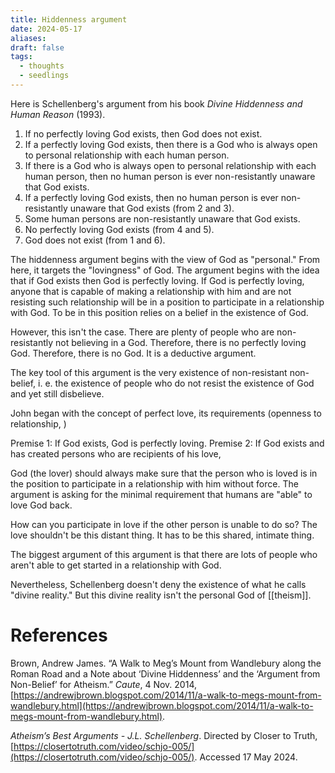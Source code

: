 ```yaml
---
title: Hiddenness argument
date: 2024-05-17
aliases: 
draft: false
tags:
  - thoughts
  - seedlings
---
```

Here is Schellenberg's argument from his book *Divine Hiddenness and Human Reason* (1993).

1. If no perfectly loving God exists, then God does not exist.
2. If a perfectly loving God exists, then there is a God who is always open to personal relationship with each human person.
3. If there is a God who is always open to personal relationship with each human person, then no human person is ever non-resistantly unaware that God exists.
4. If a perfectly loving God exists, then no human person is ever non-resistantly unaware that God exists (from 2 and 3).
5. Some human persons are non-resistantly unaware that God exists.
6. No perfectly loving God exists (from 4 and 5).
7. God does not exist (from 1 and 6).

The hiddenness argument begins with the view of God as "personal." From here, it targets the "lovingness" of God. The argument begins with the idea that if God exists then God is perfectly loving. If God is perfectly loving, anyone that is capable of making a relationship with him and are not resisting such relationship will be in a position to participate in a relationship with God. To be in this position relies on a belief in the existence of God.

However, this isn't the case. There are plenty of people who are non-resistantly not believing in a God. Therefore, there is no perfectly loving God. Therefore, there is no God. It is a deductive argument.

The key tool of this argument is the very existence of non-resistant non-belief, i. e. the existence of people who do not resist the existence of God and yet still disbelieve.

John began with the concept of perfect love, its requirements (openness to relationship, )

Premise 1: If God exists, God is perfectly loving.
Premise 2: If God exists and has created persons who are recipients of his love, 

God (the lover) should always make sure that the person who is loved is in the position to participate in a relationship with him without force. The argument is asking for the minimal requirement that humans are "able" to love God back.

How can you participate in love if the other person is unable to do so? The love shouldn't be this distant thing. It has to be this shared, intimate thing.

The biggest argument of this argument is that there are lots of people who aren't able to get started in a relationship with God.

Nevertheless, Schellenberg doesn't deny the existence of what he calls "divine reality." But this divine reality isn't the personal God of [[theism]].

# References

Brown, Andrew James. “A Walk to Meg’s Mount from Wandlebury along the Roman Road and a Note about ‘Divine Hiddenness’ and the ‘Argument from Non-Belief’ for Atheism.” _Caute_, 4 Nov. 2014, [https://andrewjbrown.blogspot.com/2014/11/a-walk-to-megs-mount-from-wandlebury.html](https://andrewjbrown.blogspot.com/2014/11/a-walk-to-megs-mount-from-wandlebury.html).

_Atheism’s Best Arguments - J.L. Schellenberg_. Directed by Closer to Truth, [https://closertotruth.com/video/schjo-005/](https://closertotruth.com/video/schjo-005/). Accessed 17 May 2024.